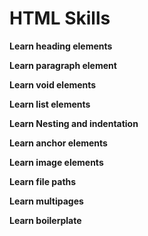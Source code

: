 # HTML Skills

**Learn heading elements**

**Learn paragraph element**

**Learn void elements**

**Learn list elements**

**Learn Nesting and indentation**

**Learn anchor elements**

**Learn image elements**

**Learn file paths**

**Learn multipages**

**Learn boilerplate**

